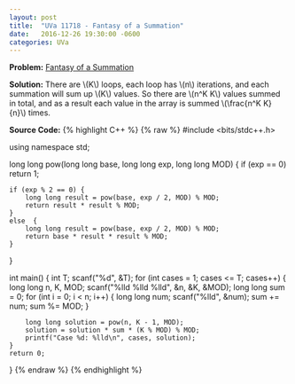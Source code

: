```yaml
---
layout: post
title:  "UVa 11718 - Fantasy of a Summation"
date:   2016-12-26 19:30:00 -0600
categories: UVa
---
```


**Problem:** [Fantasy of a Summation]

**Solution:**
There are \\(K\\) loops, each loop has \\(n\\) iterations,
and each summation will sum up \\(K\\) values. So there are 
\\(n^K K\\) values summed in total, and as a result each value in the
array is summed \\(\frac{n^K K}{n}\\) times.

**Source Code:**
{% highlight C++ %}
{% raw %}
#include <bits/stdc++.h>

using namespace std;

long long pow(long long base, long long exp, long long MOD) {
    if (exp == 0)
        return 1;

    if (exp % 2 == 0) {
        long long result = pow(base, exp / 2, MOD) % MOD;
        return result * result % MOD;
    }
    else  {
        long long result = pow(base, exp / 2, MOD) % MOD;
        return base * result * result % MOD;
    }
}

int main() {
    int T;
    scanf("%d", &T);
    for (int cases = 1; cases <= T; cases++) {
        long long n, K, MOD;
        scanf("%lld %lld %lld", &n, &K, &MOD);
        long long sum = 0;
        for (int i = 0; i < n; i++) {
            long long num;
            scanf("%lld", &num);
            sum += num;
            sum %= MOD;
        }

        long long solution = pow(n, K - 1, MOD);
        solution = solution * sum * (K % MOD) % MOD;
        printf("Case %d: %lld\n", cases, solution);
    }
    return 0;
}
{% endraw %}
{% endhighlight %}

[Fantasy of a Summation]:https://uva.onlinejudge.org/index.php?option=com_onlinejudge&Itemid=8&category=24&page=show_problem&problem=2765
